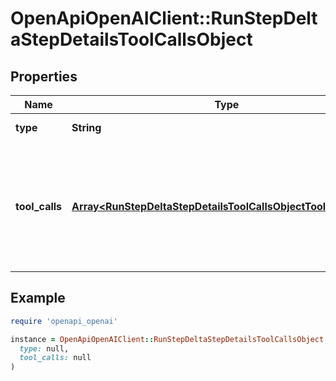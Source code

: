 # OpenApiOpenAIClient::RunStepDeltaStepDetailsToolCallsObject

## Properties

| Name | Type | Description | Notes |
| ---- | ---- | ----------- | ----- |
| **type** | **String** | Always &#x60;tool_calls&#x60;. |  |
| **tool_calls** | [**Array&lt;RunStepDeltaStepDetailsToolCallsObjectToolCallsInner&gt;**](RunStepDeltaStepDetailsToolCallsObjectToolCallsInner.md) | An array of tool calls the run step was involved in. These can be associated with one of three types of tools: &#x60;code_interpreter&#x60;, &#x60;retrieval&#x60;, or &#x60;function&#x60;.  | [optional] |

## Example

```ruby
require 'openapi_openai'

instance = OpenApiOpenAIClient::RunStepDeltaStepDetailsToolCallsObject.new(
  type: null,
  tool_calls: null
)
```

